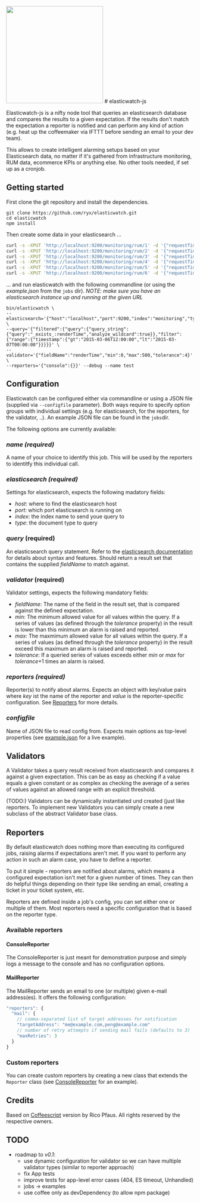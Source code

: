 <img src="http://i.imgur.com/Od8dRGq.gif" width=260>
# elasticwatch-js

Elasticwatch-js is a nifty node tool that queries an elasticsearch database and compares the results to a given expectation. If the results don't match the expectation a reporter is notified and can perform any kind of action (e.g. heat up the coffeemaker via IFTTT before sending an email to your dev team).

This allows to create intelligent alarming setups based on your Elasticsearch data, no matter if it's gathered from infrastructure monitoring, RUM data, ecommerce KPIs or anything else. No other tools needed, if set up as a cronjob.

## Getting started

First clone the git repository and install the dependencies.
```
git clone https://github.com/ryx/elasticwatch.git
cd elasticwatch
npm install
```

Then create some data in your elasticsearch ...
```bash
curl -s -XPUT 'http://localhost:9200/monitoring/rum/1' -d '{"requestTime":43,"responseTime":224,"renderTime":568,"timestamp":"2015-03-06T11:47:34"}'
curl -s -XPUT 'http://localhost:9200/monitoring/rum/2' -d '{"requestTime":49,"responseTime":312,"renderTime":619,"timestamp":"2015-03-06T12:02:34"}'
curl -s -XPUT 'http://localhost:9200/monitoring/rum/3' -d '{"requestTime":41,"responseTime":275,"renderTime":597,"timestamp":"2015-03-06T12:17:34"}'
curl -s -XPUT 'http://localhost:9200/monitoring/rum/4' -d '{"requestTime":42,"responseTime":301,"renderTime":542,"timestamp":"2015-03-06T12:32:34"}'
curl -s -XPUT 'http://localhost:9200/monitoring/rum/5' -d '{"requestTime":48,"responseTime":308,"renderTime":604,"timestamp":"2015-03-06T12:47:34"}'
curl -s -XPUT 'http://localhost:9200/monitoring/rum/6' -d '{"requestTime":43,"responseTime":256,"renderTime":531,"timestamp":"2015-03-06T13:02:34"}'
```

... and run elasticwatch with the following commandline (or using the *example.json* from the `jobs` dir). *NOTE: make sure you have an elasticsearch instance up and running at the given URL*
```
bin/elasticwatch \
--elasticsearch='{"host":"localhost","port":9200,"index":"monitoring","type":"rum"}' \
--query='{"filtered":{"query":{"query_string":{"query":"_exists_:renderTime","analyze_wildcard":true}},"filter":{"range":{"timestamp":{"gt":"2015-03-06T12:00:00","lt":"2015-03-07T00:00:00"}}}}}' \
--validator='{"fieldName":"renderTime","min":0,"max":500,"tolerance":4}' \
--reporters='{"console":{}}' --debug --name test
```

## Configuration
Elasticwatch can be configured either via commandline or using a JSON file (supplied via `--configfile` parameter). Both ways require to specify option groups with individual settings (e.g. for elasticsearch, for the reporters, for the validator, ..). An example JSON file can be found in the `jobs`dir.

The following options are currently available:

### *name (required)*
A name of your choice to identify this job. This will be used by the reporters to identitfy this individual call.

### *elasticsearch (required)*
Settings for elasticsearch, expects the following madatory fields:
- *host*: where to find the elasticsearch host
- *port*: which port elasticsearch is running on
- *index*: the index name to send youe query to
- *type*: the document type to query

### *query* (required)
An elasticsearch query statement. Refer to the [elasticsearch documentation](http://www.elasticsearch.org/guide/en/elasticsearch/reference/current) for details about syntax and features. Should return a result set that contains the supplied *fieldName* to match against.

### *validator* (required)
Validator settings, expects the following mandatory fields:
- *fieldName*: The name of the field in the result set, that is compared against the defined expectation.
- *min*: The minimum allowed value for all values within the query. If a series of values (as defined through the *tolerance* property) in the result is lower than this minimum an alarm is raised and reported.
- *max*: The maxmimum allowed value for all values within the query. If a series of values (as defined through the *tolerance* property) in the result exceed this maximum an alarm is raised and reported.
- *tolerance*: If a queried series of values exceeds either *min* or *max* for *tolerance*+1 times an alarm is raised.

### *reporters (required)*
Reporter(s) to notify about alarms. Expects an object with key/value pairs where *key* ist the name of the reporter and *value* is the reporter-specific configuration. See [Reporters](#reporters) for more details.

### *configfile*
Name of JSON file to read config from. Expects main options as top-level properties (see [example.json](jobs/example.json) for a live example).

## Validators
A Validator takes a query result received from elasticsearch and compares it against a given expectation. This can be as easy as checking if a value equals a given constant or as complex as checking the average of a series of values against an allowed range with an explicit threshold.

(TODO:) Validators can be dynamically instantiated und created (just like reporters. To implement new Validators you can simply create a new subclass of the abstract Validator base class.

## Reporters
By default elasticwatch does nothing more than executing its configured jobs, raising alarms if expectations aren't met. If you want to perform any action in such an alarm case, you have to define a reporter.

To put it simple - reporters are notified about alarms, which means a configured expectation isn't met for a given number of times. They can then do helpful things depending on their type like sending an email, creating a ticket in your ticket system, etc.

Reporters are defined inside a job's config, you can set either one or multiple of them. Most reporters need a specific configuration that is based on the reporter type.

### Available reporters

#### ConsoleReporter
The ConsoleReporter is just meant for demonstration purpose and simply logs a message to the console and has no configuration options.

#### MailReporter
The MailReporter sends an email to one (or multiple) given e-mail address(es). It offers the following configuration:
```javascript
"reporters": {
  "mail": {
    // comma-separated list of target addresses for notification
    "targetAddress": "me@example.com,peng@example.com"
    // number of retry attempts if sending mail fails (defaults to 3)
    "maxRetries": 3
  }
}
```

### Custom reporters
You can create custom reporters by creating a new class that extends the `Reporter` class (see [ConsoleReporter](src/reporters/console.coffee) for an example).

## Credits
Based on [Coffeescript](https://github.com/ryx/elasticwatch) version by Rico Pfaus. All rights reserved by the respective owners.

## TODO
- roadmap to *v0.1*:
  - use dynamic configuration for validator so we can have multiple validator types (similar to reporter approach)
  - fix App tests
  - improve tests for app-level error cases (404, ES timeout, Unhandled)
  - jobs -> examples
  - use coffee only as devDependency (to allow npm package)
